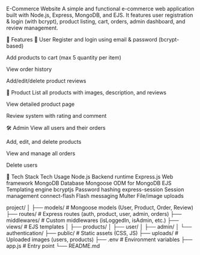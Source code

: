  E-Commerce Website
A simple and functional e-commerce web application built with Node.js, Express, MongoDB, and EJS. It features user registration & login (with bcrypt), product listing, cart, orders, admin dashboard, and review management.

🚀 Features
👤 User
Register and login using email & password (bcrypt-based)

Add products to cart (max 5 quantity per item)

View order history

Add/edit/delete product reviews

🛒 Product
List all products with images, description, and reviews

View detailed product page

Review system with rating and comment

🛠️ Admin
View all users and their orders

Add, edit, and delete products

View and manage all orders

Delete users

🔧 Tech Stack
Tech	Usage
Node.js	Backend runtime
Express.js	Web framework
MongoDB	Database
Mongoose	ODM for MongoDB
EJS	Templating engine
bcryptjs	Password hashing
express-session	Session management
connect-flash	Flash messaging
Multer	File/image uploads


project/
│
├── models/             # Mongoose models (User, Product, Order, Review)
├── routes/             # Express routes (auth, product, user, admin, orders)
├── middlewares/        # Custom middlewares (isLoggedIn, isAdmin, etc.)
├── views/              # EJS templates
│   ├── products/
│   ├── user/
│   ├── admin/
│   └── authentication/
├── public/             # Static assets (CSS, JS)
├── uploads/            # Uploaded images (users, products)
├── .env                # Environment variables
├── app.js              # Entry point
└── README.md
